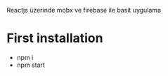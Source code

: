 Reactjs üzerinde mobx ve firebase ile basit uygulama 

# First installation

   - npm i 
   - npm start